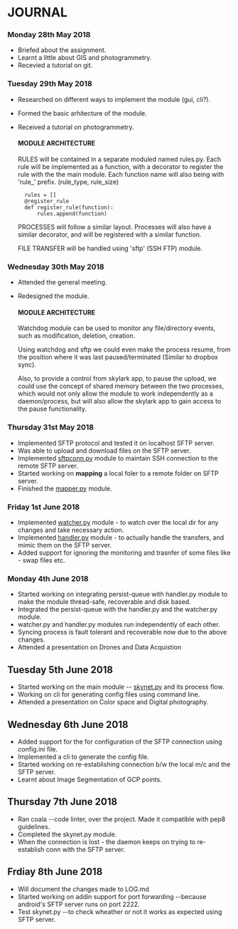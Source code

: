 # JOURNAL

### Monday 28th May 2018
+ Briefed about the assignment.
+ Learnt a little about GIS and photogrammetry.
+ Recevied a tutorial on git.

### Tuesday 29th May 2018
+ Researched on different ways to implement the module (gui, cli?).
+ Formed the basic arhitecture of the module.
+ Received a tutorial on photogrammetry.

    #### MODULE ARCHITECTURE
    
    RULES will be contained in a separate moduled named rules.py. Each rule will be
     implemented as a function, with a decorator to register the rule with the the main module.
    Each function name will also being with 'rule_' prefix. (rule_type, rule_size)
    
        rules = []
        @register_rule
        def register_rule(function):
            rules.append(function)
    PROCESSES will follow a similar layout. Processes will also have a similar decorator,
     and will be registered with a similar function.

    FILE TRANSFER will be handled using 'sftp' (SSH FTP) module.

### Wednesday 30th May 2018
+ Attended the general meeting.
+ Redesigned the module.

    #### MODULE ARCHITECTURE

    Watchdog module can be used to monitor any file/directory events, such as modification,
     deletion, creation.

    Using watchdog and sftp we could even make the process resume, from the position where
     it was last paused/terminated (Similar to dropbox sync).
    
    Also, to provide a control from skylark app, to pause the upload, we could use the concept
     of shared memory between the two processes, which would not only allow the module to work
     independently as a daemon/process, but will also allow the skylark app to gain access to
     the pause functionality.

### Thursday 31st May 2018
+ Implemented SFTP protocol and tested it on localhost SFTP server.
+ Was able to upload and download files on the SFTP server.
+ Implemented [sftpconn.py](https://bitbucket.org/EverWinter23/skynet/src/dev/lib/sftpcon.py) 
  module to maintain SSH connection to the remote SFTP server.
+ Started working on **mapping** a local foler to a remote folder on SFTP server.
+ Finished the [mapper.py](https://bitbucket.org/EverWinter23/skynet/src/dev/lib/mapper.py) 
  module.


### Friday 1st June 2018
+ Implemented [watcher.py](https://bitbucket.org/EverWinter23/skynet/src/dev/lib/watcher.py) 
  module - to watch over the local dir for any changes and take necessary action.
+ Implemented [handler.py](https://bitbucket.org/EverWinter23/skynet/src/dev/lib/handler.py) 
  module - to actually handle the transfers, and mimic them on the SFTP server.
+ Added support for ignoring the monitoring and trasnfer of some files like - swap files etc.

### Monday 4th June 2018
+ Started working on integrating persist-queue with handler.py module to make the module
  thread-safe, recoverable and disk based.
+ Integrated the persist-queue with the handler.py and the watcher.py module.
+ watcher.py and handler.py modules run independently of each other.
+ Syncing process is fault tolerant and recoverable now due to the above changes.
+ Attended a presentation on Drones and Data Acquistion

## Tuesday 5th June 2018
+ Started working on the main module -- 
  [skynet.py](https://bitbucket.org/EverWinter23/skynet/src/dev/lib/skynet.py) and its process
  flow.
+ Working on cli for generating config files using command line.
+ Attended a presentation on Color space and Digital photography.

## Wednesday 6th June 2018
+ Added support for the  for configuration of the SFTP connection using config.ini file.
+ Implemented a cli to generate the config file.
+ Started working on re-establishing connection b/w the local m/c and the SFTP server.
+ Learnt about Image Segmentation of GCP points.

## Thursday 7th June 2018
+ Ran coala --code linter, over the project. Made it compatible with pep8 guidelines.
+ Completed the skynet.py module.
+ When the connection is lost - the daemon keeps on trying to re-establish conn with the 
  SFTP server.

## Frdiay 8th June 2018
+ Will document the changes made to LOG.md
+ Started working on addin support for port forwarding --because android's SFTP server runs
  on port 2222.
+ Test skynet.py --to check wheather or not it works as expected using SFTP server.